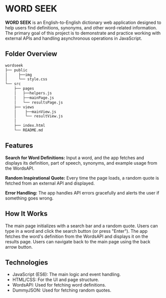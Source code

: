 
# WORD SEEK

**WORD SEEK** is an English-to-English dictionary web application designed to help users find definitions, synonyms, and other word-related information. The primary goal of this project is to demonstrate and practice working with external APIs and handling asynchronous operations in JavaScript.


## Folder Overview

``` bash
wordseek
├── public
│     ├──img
│     └── style.css
└── src
    ├── pages
    │   ├──helpers.js
    │   ├──mainPage.js
    │   └── resultsPage.js
    ├── views
    │    ├──mainView.js
    │    └── resultView.js
    │
    ├── index.html
    └── README.md
```

## Features

**Search for Word Definitions:** Input a word, and the app fetches and displays its definition, part of speech, synonyms, and example usage from the WordsAPI.

**Random Inspirational Quote:** Every time the page loads, a random quote is fetched from an external API and displayed.

**Error Handling:** The app handles API errors gracefully and alerts the user if something goes wrong.

## How It Works

The main page initializes with a search bar and a random quote.
Users can type in a word and click the search button (or press "Enter").
The app fetches the word's definition from the WordsAPI and displays it on the results page.
Users can navigate back to the main page using the back arrow button.

## Technologies

- JavaScript (ES6): The main logic and event handling.
- HTML/CSS: For the UI and page structure.
- WordsAPI: Used for fetching word definitions.
- DummyJSON: Used for fetching random quotes.
